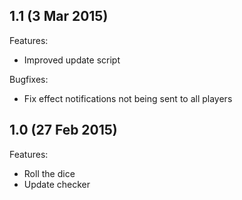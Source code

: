 ## 1.1 (3 Mar 2015)

Features:

- Improved update script

Bugfixes:

- Fix effect notifications not being sent to all players

## 1.0 (27 Feb 2015)

Features:

- Roll the dice
- Update checker
